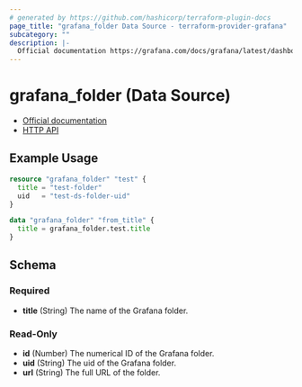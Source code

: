 ```yaml
---
# generated by https://github.com/hashicorp/terraform-plugin-docs
page_title: "grafana_folder Data Source - terraform-provider-grafana"
subcategory: ""
description: |-
  Official documentation https://grafana.com/docs/grafana/latest/dashboards/dashboard_folders/HTTP API https://grafana.com/docs/grafana/latest/http_api/folder/
---
```


# grafana_folder (Data Source)

* [Official documentation](https://grafana.com/docs/grafana/latest/dashboards/dashboard_folders/)
* [HTTP API](https://grafana.com/docs/grafana/latest/http_api/folder/)

## Example Usage

```terraform
resource "grafana_folder" "test" {
  title = "test-folder"
  uid   = "test-ds-folder-uid"
}

data "grafana_folder" "from_title" {
  title = grafana_folder.test.title
}
```

<!-- schema generated by tfplugindocs -->
## Schema

### Required

- **title** (String) The name of the Grafana folder.

### Read-Only

- **id** (Number) The numerical ID of the Grafana folder.
- **uid** (String) The uid of the Grafana folder.
- **url** (String) The full URL of the folder.


